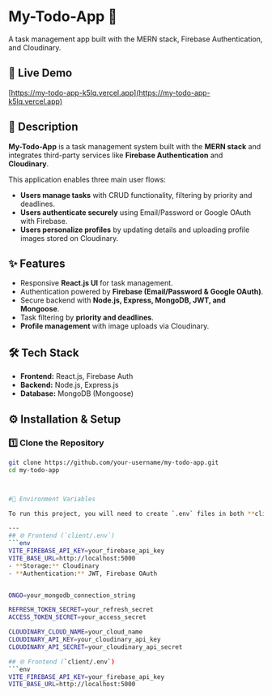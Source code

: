 
# My-Todo-App 📝  
A task management app built with the MERN stack, Firebase Authentication, and Cloudinary.

## 🚀 Live Demo
[https://my-todo-app-k5lq.vercel.app](https://my-todo-app-k5lq.vercel.app)

## 📌 Description
**My-Todo-App** is a task management system built with the **MERN stack** and integrates third-party services like **Firebase Authentication** and **Cloudinary**.  

This application enables three main user flows:  
- **Users manage tasks** with CRUD functionality, filtering by priority and deadlines.  
- **Users authenticate securely** using Email/Password or Google OAuth with Firebase.  
- **Users personalize profiles** by updating details and uploading profile images stored on Cloudinary.  

## ✨ Features
- Responsive **React.js UI** for task management.  
- Authentication powered by **Firebase (Email/Password & Google OAuth)**.  
- Secure backend with **Node.js, Express, MongoDB, JWT, and Mongoose**.  
- Task filtering by **priority and deadlines**.  
- **Profile management** with image uploads via Cloudinary.  

## 🛠️ Tech Stack
- **Frontend:** React.js, Firebase Auth  
- **Backend:** Node.js, Express.js  
- **Database:** MongoDB (Mongoose)


## ⚙️ Installation & Setup  

### 1️⃣ Clone the Repository
```bash
git clone https://github.com/your-username/my-todo-app.git
cd my-todo-app



#🔑 Environment Variables  

To run this project, you will need to create `.env` files in both **client/** and **backend/** folders.  

---
## 🌐 Frontend (`client/.env`)
```env
VITE_FIREBASE_API_KEY=your_firebase_api_key
VITE_BASE_URL=http://localhost:5000
- **Storage:** Cloudinary  
- **Authentication:** JWT, Firebase OAuth


ONGO=your_mongodb_connection_string

REFRESH_TOKEN_SECRET=your_refresh_secret
ACCESS_TOKEN_SECRET=your_access_secret

CLOUDINARY_CLOUD_NAME=your_cloud_name
CLOUDINARY_API_KEY=your_cloudinary_api_key
CLOUDINARY_API_SECRET=your_cloudinary_api_secret

## 🌐 Frontend (`client/.env`)
```env
VITE_FIREBASE_API_KEY=your_firebase_api_key
VITE_BASE_URL=http://localhost:5000



